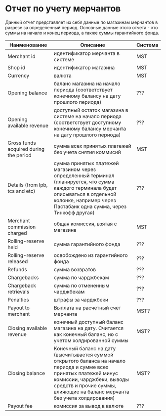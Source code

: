# Отчет по учету мерчантов

 Данный отчет представляет из себя данные по магазинам мерчантов в разрезе за определенный период. Основные данные этого отчета - это суммы на начало и конец периода, а также суммы гарантийного фонда.

Наименование  | Описание | Система |
--- | --- | --- |
Merchant id | идентификатор мерчанта в системе | MST |
Shop id | идентификатор магазина | MST |
Currency | валюта | MST |
Opening balance | баланс магазина на начало периода (соответствует конечному балансу на дату прошлого периода) | ??? |
Opening available revenue | доступный остаток магазина в системе на начало периода (соответствует доступному конечному балансу мерчанта на дату прошлого периода) | ??? |
Gross funds acquired during the period | сумма всех принятых платежей без учета снятия коммисий | MST |
Details (from lpb, tcs and etc) | сумма принятых платежей магазином через определенный терминал (планируется, что сумма каждого терминала будет описываться в отдельной колонке, например через Пастабанк одна сумма, через Тинкофф другая) | ??? |
Merchant commission charged | общая комиссия, взятая с магазина | MST |
Rolling-reserve held | сумма гарантийного фонда | ??? |
Rolling-reserve released | освобождено из гарантийного фонда | ??? |
Refunds | сумма возвратов | ??? |
Chargebacks | сумма по чарджбекам | ??? |
Chargeback retrievals | сумма по отмененным чарджбекам | ??? |
Penalties | штрафы за чарджбеки | ??? |
Payout to merchant | Выплата на расчетный счет мерчанта | MST? |
Closing available revenue | конечный доступный баланс магазина на дату. Считается как конечный баланс, но с учетом холдированной суммы | MST? |
Closing balance | Конечный баланс на дату (высчитывается суммой открытого баланса на начало периода и сумме всех принятых платежей минус комиссии, чарджбеки, выводы средств и прочие суммы, влияющие на баланс мерчанта без учета холдирования) | MST? |
Payout fee | комиссия за вывод в валюте | ??? |

